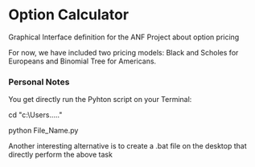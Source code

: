 # Option Calculator

Graphical Interface definition for the ANF Project about option pricing

For now, we have included two pricing models: Black and Scholes for Europeans and Binomial Tree for Americans.

### Personal Notes

You get directly run the Pyhton script on your Terminal: 
  
  cd "c:\Users\....."
  
  python File_Name.py
  
Another interesting alternative is to create a .bat file on the desktop that directly perform the above task
